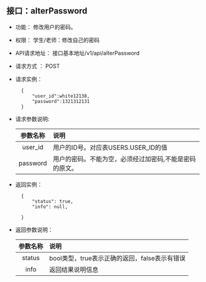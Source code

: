 ## 接口：alterPassword  
- 功能：
    修改用户的密码。
    
- 权限：
    学生/老师：修改自己的密码
    
- API请求地址： 
    接口基本地址/v1/api/alterPassword

- 请求方式 ：
    POST

- 请求实例：

        {
            "user_id":white12138,
            "password":1321312131
        }
        
- 请求参数说明:        

  |参数名称|说明|
  |:---------:|:--------------------------------------------------------|      
  |user_id|用户的ID号。对应表USERS.USER_ID的值|
  |password|用户的密码。不能为空，必须经过加密码,不能是密码的原文。| 
  
- 返回实例：

        {         
            "status": true,
            "info": null,    

        }
 
- 返回参数说明： 
 
  |参数名称|说明|
  |:---------:|:--------------------------------------------------------|      
  |status|bool类型，true表示正确的返回，false表示有错误|
  |info|返回结果说明信息|


